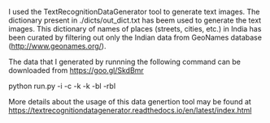 I used the TextRecognitionDataGenerator tool to generate text images. The dictionary present in ./dicts/out_dict.txt has beem used to generate the text images. This dictionary of names of places (streets, cities, etc.) in India has been curated by filtering out only the Indian data from GeoNames database (http://www.geonames.org/). 

The data that I generated by runnning the following command can be downloaded from https://goo.gl/SkdBmr

python run.py -i <Path to input dictionary of text> -c <Count or number of images to be generated> -k <Skew angle> -k -bl <Gaussian Blurring> -rbl

More details about the usage of this data genertion tool may be found at https://textrecognitiondatagenerator.readthedocs.io/en/latest/index.html
